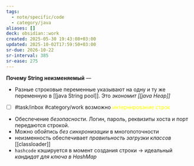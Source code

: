 ```yaml
---
tags:
  - note/specific/code
  - category/java
aliases: []
deck: obsidian::work
created: 2025-05-30 19:43:08+03:00
updated: 2025-10-02T17:59:50+03:00
sr-due: 2026-10-22
sr-interval: 385
sr-ease: 275
---
```


**Почему String неизменяемый**
—
- Разные строковые переменные указывают на одну и ту же переменную в [[java String pool]]. Это *экономит [[java Heap]]*
- [ ] #task/inbox #category/work возможно <font color="#ffff00">интернирование строк</font>
- Обеспечение *безопасности*. Логин, пароль, реквизиты хоста и порт передаются строкой.
- Можно обойтись *без синхронизации* в многопоточности
- неизменность обеспечивает *правильность загрузки классов* [[classloader]]
- `hashcode` кэшируется в момент создания строки -> идеальный *кандидат для ключа в HashMap*
